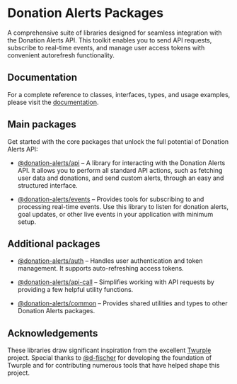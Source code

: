 # Donation Alerts Packages

A comprehensive suite of libraries designed for seamless integration with the Donation Alerts API. This toolkit enables you to send API requests, subscribe to real-time events, and manage user access tokens with convenient autorefresh functionality.

## Documentation

For a complete reference to classes, interfaces, types, and usage examples, please visit the [documentation](https://stimulcross.github.io/donation-alerts/).

## Main packages

Get started with the core packages that unlock the full potential of Donation Alerts API:

- [@donation-alerts/api](https://stimulcross.github.io/donation-alerts/modules/api.html) – A library for interacting with the Donation Alerts API. It allows you to perform all standard API actions, such as fetching user data and donations, and send custom alerts, through an easy and structured interface.

- [@donation-alerts/events](https://stimulcross.github.io/donation-alerts/modules/events.html) – Provides tools for subscribing to and processing real-time events. Use this library to listen for donation alerts, goal updates, or other live events in your application with minimum setup.

## Additional packages

- [@donation-alerts/auth](https://stimulcross.github.io/donation-alerts/modules/auth.html) – Handles user authentication and token management. It supports auto-refreshing access tokens.

- [@donation-alerts/api-call](https://stimulcross.github.io/donation-alerts/modules/api_call.html) – Simplifies working with API requests by providing a few helpful utility functions.

- [@donation-alerts/common](https://stimulcross.github.io/donation-alerts/modules/common.html) – Provides shared utilities and types to other Donation Alerts packages.

## Acknowledgements

These libraries draw significant inspiration from the excellent [Twurple](https://github.com/twurple/twurple/) project. Special thanks to [@d-fischer](https://github.com/d-fischer) for developing the foundation of Twurple and for contributing numerous tools that have helped shape this project.
